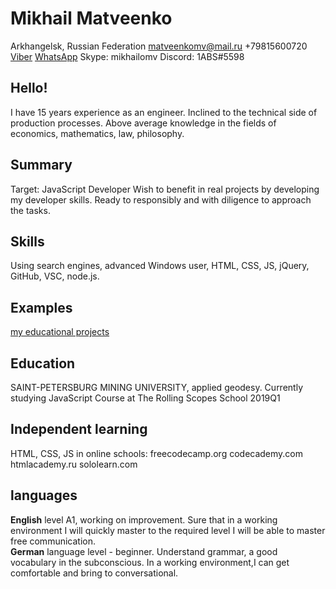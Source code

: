 # Mikhail Matveenko
Arkhangelsk, Russian Federation
matveenkomv@mail.ru
+79815600720  
[Viber](viber://chat?number=79815600720)
[WhatsApp](https://wa.me/<79815600720>)
Skype: mikhailomv
Discord: 1ABS#5598
## Hello!
I have 15 years experience as an engineer. Inclined to the technical side of production processes. Above average knowledge in the fields of economics, mathematics, law, philosophy.

## Summary
Target: JavaScript Developer Wish to benefit in real projects by developing my developer skills. Ready to responsibly and with diligence to approach the tasks.

## Skills
Using search engines, advanced Windows user, HTML, CSS, JS, jQuery, GitHub, VSC, node.js.

## Examples
[my educational projects](https://codepen.io/collection/AzMZrE/)

## Education
SAINT-PETERSBURG MINING UNIVERSITY, applied geodesy.
Currently studying JavaScript Course at The Rolling Scopes School 2019Q1

## Independent learning
HTML, CSS, JS in online schools: freecodecamp.org codecademy.com htmlacademy.ru sololearn.com

## languages
**English** level A1, working on improvement. Sure that in a working environment I will quickly master to the required level I will be able to master free communication.  
**German** language level - beginner. Understand grammar, a good vocabulary in the subconscious. In a working environment,I can get comfortable and bring to conversational.
